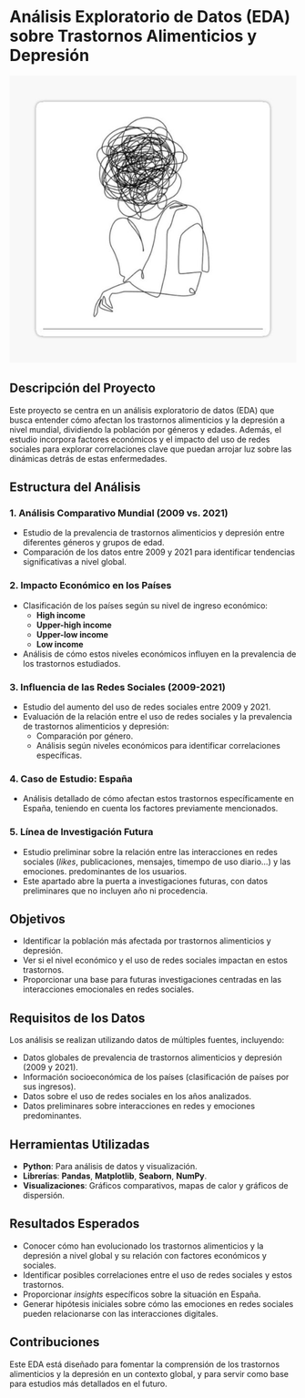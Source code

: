 # Análisis Exploratorio de Datos (EDA) sobre Trastornos Alimenticios y Depresión  
![Texto alternativo](img/portada.jpg)

## **Descripción del Proyecto**  
Este proyecto se centra en un análisis exploratorio de datos (EDA) que busca entender cómo afectan los trastornos alimenticios y la depresión a nivel mundial, dividiendo la población por géneros y edades. Además, el estudio incorpora factores económicos y el impacto del uso de redes sociales para explorar correlaciones clave que puedan arrojar luz sobre las dinámicas detrás de estas enfermedades.  

## **Estructura del Análisis**  

### 1. Análisis Comparativo Mundial (2009 vs. 2021)  
- Estudio de la prevalencia de trastornos alimenticios y depresión entre diferentes géneros y grupos de edad.  
- Comparación de los datos entre 2009 y 2021 para identificar tendencias significativas a nivel global.  

### 2. Impacto Económico en los Países  
- Clasificación de los países según su nivel de ingreso económico:  
  - **High income**  
  - **Upper-high income**  
  - **Upper-low income**  
  - **Low income**  
- Análisis de cómo estos niveles económicos influyen en la prevalencia de los trastornos estudiados.  

### 3. Influencia de las Redes Sociales (2009-2021)  
- Estudio del aumento del uso de redes sociales entre 2009 y 2021.  
- Evaluación de la relación entre el uso de redes sociales y la prevalencia de trastornos alimenticios y depresión:  
  - Comparación por género.  
  - Análisis según niveles económicos para identificar correlaciones específicas.  

### 4. Caso de Estudio: España  
- Análisis detallado de cómo afectan estos trastornos específicamente en España, teniendo en cuenta los factores previamente mencionados.  

### 5. Línea de Investigación Futura  
- Estudio preliminar sobre la relación entre las interacciones en redes sociales (*likes*, publicaciones, mensajes, timempo de uso diario...) y las emociones. predominantes de los usuarios.  
- Este apartado abre la puerta a investigaciones futuras, con datos preliminares que no incluyen año ni procedencia.  

## **Objetivos**  
- Identificar la población más afectada por trastornos alimenticios y depresión.  
- Ver si el nivel económico y el uso de redes sociales impactan en estos trastornos.  
- Proporcionar una base para futuras investigaciones centradas en las interacciones emocionales en redes sociales.  

## **Requisitos de los Datos**  
Los análisis se realizan utilizando datos de múltiples fuentes, incluyendo:  
- Datos globales de prevalencia de trastornos alimenticios y depresión (2009 y 2021).  
- Información socioeconómica de los países (clasificación de países por sus ingresos).  
- Datos sobre el uso de redes sociales en los años analizados.  
- Datos preliminares sobre interacciones en redes y emociones predominantes.  

## **Herramientas Utilizadas**  
- **Python**: Para análisis de datos y visualización.  
- **Librerías**: **Pandas**, **Matplotlib**, **Seaborn**, **NumPy**.  
- **Visualizaciones**: Gráficos comparativos, mapas de calor y gráficos de dispersión.  

## **Resultados Esperados**  
- Conocer cómo han evolucionado los trastornos alimenticios y la depresión a nivel global y su relación con factores económicos y sociales.  
- Identificar posibles correlaciones entre el uso de redes sociales y estos trastornos.  
- Proporcionar *insights* específicos sobre la situación en España.  
- Generar hipótesis iniciales sobre cómo las emociones en redes sociales pueden relacionarse con las interacciones digitales.  

## **Contribuciones**  
Este EDA está diseñado para fomentar la comprensión de los trastornos alimenticios y la depresión en un contexto global, y para servir como base para estudios más detallados en el futuro.  


